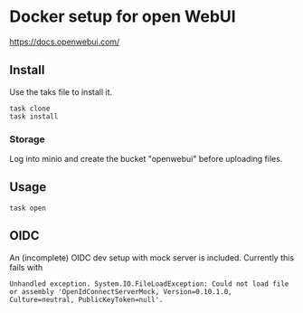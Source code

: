 # Docker setup for open WebUI

https://docs.openwebui.com/


## Install

Use the taks file to install it.

```shell
task clone
task install
```

### Storage

Log into minio and create the bucket "openwebui" before uploading files.

## Usage

```shell
task open
```

## OIDC

An (incomplete) OIDC dev setup with mock server is included. Currently this fails with
```text
Unhandled exception. System.IO.FileLoadException: Could not load file or assembly 'OpenIdConnectServerMock, Version=0.10.1.0, Culture=neutral, PublicKeyToken=null'.
```